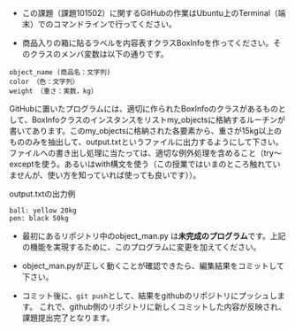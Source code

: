 - この課題（課題101502）に関するGitHubの作業はUbuntu上のTerminal（端末）でのコマンドラインで行ってください。

- 商品入りの箱に貼るラベルを内容表すクラスBoxInfoを作ってください。そのクラスのメンバ変数は以下の通りです。

```
object_name (商品名：文字列)
color （色：文字列）
weight （重さ：実数，kg）
```

GitHubに置いたプログラムには、適切に作られたBoxInfoのクラスがあるものとして、BoxInfoクラスのインスタンスをリストmy_objectsに格納するルーチンが書いてあります。このmy_objectsに格納された各要素から、重さが15kg以上のもののみを抽出して、output.txtというファイルに出力するようにして下さい。ファイルへの書き出し処理に当たっては、適切な例外処理を含めること（try〜exceptを使う。あるいはwith構文を使う（この授業ではいまのところ触れていませんが、使い方を知っていれば使っても良いです））。

output.txtの出力例

```
ball: yellow 20kg
pen: black 50kg
```

- 最初にあるリポジトリ中のobject_man.py は**未完成のプログラム**です。上記の機能を実現するために、このプログラムに変更を加えてください。

- object_man.pyが正しく動くことが確認できたら、編集結果をコミットして下さい。

- コミット後に、`git push`として、結果をgithubのリポジトリにプッシュします。 これで、github側のリポジトリに新しくコミットした内容が反映され、課題提出完了となります。
